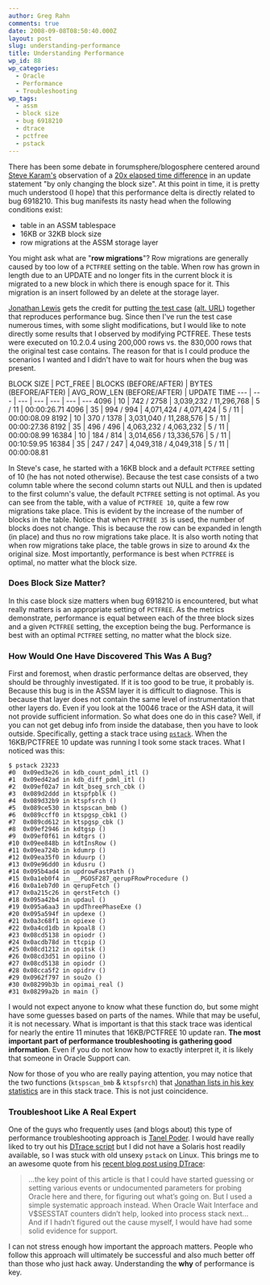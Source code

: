 ```yaml
---
author: Greg Rahn
comments: true
date: 2008-09-08T08:50:40.000Z
layout: post
slug: understanding-performance
title: Understanding Performance
wp_id: 88
wp_categories:
  - Oracle
  - Performance
  - Troubleshooting
wp_tags:
  - assm
  - block size
  - bug 6918210
  - dtrace
  - pctfree
  - pstack
---
```


There has been some debate in forumsphere/blogosphere centered around [Steve Karam's](http://www.oraclealchemist.com/) observation of a [20x elapsed time difference](http://forums.oracle.com/forums/message.jspa?messageID=2589212#2589212) in an update statement "by only changing the block size". At this point in time, it is pretty much understood (I hope) that this performance delta is directly related to bug 6918210. This bug manifests its nasty head when the following conditions exist:

- table in an ASSM tablespace
- 16KB or 32KB block size
- row migrations at the ASSM storage layer

You might ask what are "**row migrations**"? Row migrations are generally caused by too low of a `PCTFREE` setting on the table. When row has grown in length due to an UPDATE and no longer fits in the current block it is migrated to a new block in which there is enough space for it. This migration is an insert followed by an delete at the storage layer.

[Jonathan Lewis](http://jonathanlewis.wordpress.com/) gets the credit for putting [the test case](http://forums.oracle.com/forums/message.jspa?messageID=2592642#2592642) ([alt. URL](/assets/jl_test_case.html)) together that reproduces performance bug. Since then I've run the test case numerous times, with some slight modifications, but I would like to note directly some results that I observed by modifying PCTFREE. These tests were executed on 10.2.0.4 using 200,000 rows vs. the 830,000 rows that the original test case contains. The reason for that is I could produce the scenarios I wanted and I didn't have to wait for hours when the bug was present.

BLOCK SIZE | PCT_FREE | BLOCKS (BEFORE/AFTER) | BYTES (BEFORE/AFTER) | AVG_ROW_LEN (BEFORE/AFTER) | UPDATE TIME
--- | --- | --- | --- | --- | --- | ---
4096  | 10 | 742 / 2758 | 3,039,232 / 11,296,768 | 5 / 11 | 00:00:26.71
4096  | 35 | 994 / 994  | 4,071,424 / 4,071,424  | 5 / 11 | 00:00:08.09
8192  | 10 | 370 / 1378 | 3,031,040 / 11,288,576 | 5 / 11 | 00:00:27.36
8192  | 35 | 496 / 496  | 4,063,232 / 4,063,232  | 5 / 11 | 00:00:08.99
16384 | 10 | 184 / 814  | 3,014,656 / 13,336,576 | 5 / 11 | 00:10:59.95
16384 | 35 | 247 / 247  | 4,049,318 / 4,049,318  | 5 / 11 | 00:00:08.81

In Steve's case, he started with a 16KB block and a default `PCTFREE` setting of 10 (he has not noted otherwise). Because the test case consists of a two column table where the second column starts out NULL and then is updated to the first column's value, the default `PCTFREE` setting is not optimal. As you can see from the table, with a value of `PCTFREE 10`, quite a few row migrations take place. This is evident by the increase of the number of blocks in the table. Notice that when `PCTFREE 35` is used, the number of blocks does not change. This is because the row can be expanded in length (in place) and thus no row migrations take place. It is also worth noting that when row migrations take place, the table grows in size to around 4x the original size. Most importantly, performance is best when `PCTFREE` is optimal, no matter what the block size.

### Does Block Size Matter?

In this case block size matters when bug 6918210 is encountered, but what really matters is an appropriate setting of `PCTFREE`. As the metrics demonstrate, performance is equal between each of the three block sizes and a given `PCTFREE` setting, the exception being the bug. Performance is best with an optimal `PCTFREE` setting, no matter what the block size.

### How Would One Have Discovered This Was A Bug?

First and foremost, when drastic performance deltas are observed, they should be throughly investigated. If it is too good to be true, it probably is. Because this bug is in the ASSM layer it is difficult to diagnose. This is because that layer does not contain the same level of instrumentation that other layers do. Even if you look at the 10046 trace or the ASH data, it will not provide sufficient information. So what does one do in this case? Well, if you can not get debug info from inside the database, then you have to look outside. Specifically, getting a stack trace using [`pstack`](http://www.linuxcommand.org/man_pages/pstack1.html). When the 16KB/PCTFREE 10 update was running I took some stack traces. What I noticed was this:

```
$ pstack 23233
#0  0x09ed3e26 in kdb_count_pdml_itl ()
#1  0x09ed42ad in kdb_diff_pdml_itl ()
#2  0x09ef02a7 in kdt_bseg_srch_cbk ()
#3  0x089d2ddd in ktspfpblk ()
#4  0x089d32b9 in ktspfsrch ()
#5  0x089ce530 in ktspscan_bmb ()
#6  0x089ccff0 in ktspgsp_cbk1 ()
#7  0x089cd612 in ktspgsp_cbk ()
#8  0x09ef2946 in kdtgsp ()
#9  0x09ef0f61 in kdtgrs ()
#10 0x09ee848b in kdtInsRow ()
#11 0x09ea724b in kdumrp ()
#12 0x09ea35f0 in kduurp ()
#13 0x09e96dd0 in kdusru ()
#14 0x095b4ad4 in updrowFastPath ()
#15 0x0a1eb0f4 in __PGOSF287_qerupFRowProcedure ()
#16 0x0a1eb7d0 in qerupFetch ()
#17 0x0a215c26 in qerstFetch ()
#18 0x095a42b4 in updaul ()
#19 0x095a6aa3 in updThreePhaseExe ()
#20 0x095a594f in updexe ()
#21 0x0a3c68f1 in opiexe ()
#22 0x0a4cd1db in kpoal8 ()
#23 0x08cd5138 in opiodr ()
#24 0x0acdb78d in ttcpip ()
#25 0x08cd1212 in opitsk ()
#26 0x08cd3d51 in opiino ()
#27 0x08cd5138 in opiodr ()
#28 0x08cca5f2 in opidrv ()
#29 0x0962f797 in sou2o ()
#30 0x08299b3b in opimai_real ()
#31 0x08299a2b in main ()
```

I would not expect anyone to know what these function do, but some might have some guesses based on parts of the names. While that may be useful, it is not necessary. What is important is that this stack trace was identical for nearly the entire 11 minutes that 16KB/PCTFREE 10 update ran. **The most important part of performance troubleshooting is gathering good information**.  Even if you do not know how to exactly interpret it, it is likely that someone in Oracle Support can.

Now for those of you who are really paying attention, you may notice that the two functions (`ktspscan_bmb` & `ktspfsrch`) that [Jonathan lists in his key statistics](http://forums.oracle.com/forums/message.jspa?messageID=2592642#2592642) are in this stack trace. This is not just coincidence.

### Troubleshoot Like A Real Expert

One of the guys who frequently uses (and blogs about) this type of performance troubleshooting approach is [Tanel Poder](http://blog.tanelpoder.com). I would have really liked to try out his [DTrace script](http://blog.tanelpoder.com/files/scripts/dtrace/dstackprof.sh) but I did not have a Solaris host readily available, so I was stuck with old unsexy `pstack` on Linux. This brings me to an awesome quote from his [recent blog post using DTrace](http://blog.tanelpoder.com/2008/09/02/oracle-hidden-costs-revealed-part2-using-dtrace-to-find-why-writes-in-system-tablespace-are-slower-than-in-others/):

> ...the key point of this article is that I could have started guessing or setting various events or undocumented parameters for probing Oracle here and there, for figuring out what’s going on. But I used a simple systematic approach instead. When Oracle Wait Interface and V$SESSTAT counters didn’t help, looked into process stack next... And if I hadn’t figured out the cause myself, I would have had some solid evidence for support.

I can not stress enough how important the approach matters. People who follow this approach will ultimately be successful and also much better off than those who just hack away. Understanding the **why** of performance is key.

